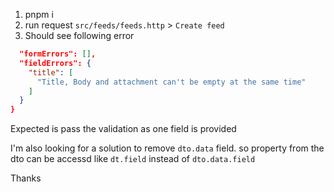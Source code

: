 1. pnpm i
2. run request `src/feeds/feeds.http` > `Create feed`
3. Should see following error
```json
  "formErrors": [],
  "fieldErrors": {
    "title": [
      "Title, Body and attachment can't be empty at the same time"
    ]
  }
}
```

Expected is pass the validation as one field is provided

I'm also looking for a solution to remove `dto.data` field.
so property from the dto can be accessd like `dt.field` instead of `dto.data.field`

Thanks
